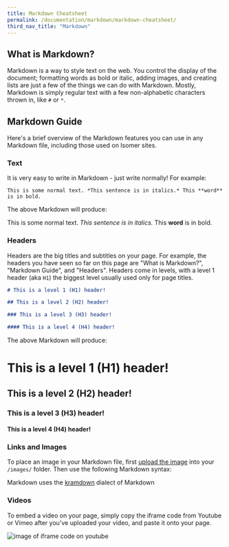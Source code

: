 ```yaml
---
title: Markdown Cheatsheet
permalink: /documentation/markdown/markdown-cheatsheet/
third_nav_title: "Markdown"
---
```


## What is Markdown?

Markdown is a way to style text on the web. You control the display of the document; formatting words as bold or italic, adding images, and creating lists are just a few of the things we can do with Markdown. Mostly, Markdown is simply regular text with a few non-alphabetic characters thrown in, like `#` or `*`.

## Markdown Guide

Here's a brief overview of the Markdown features you can use in any Markdown file, including those used on Isomer sites.

### Text

It is very easy to write in Markdown - just write normally! For example:

```
This is some normal text. *This sentence is in italics.* This **word** is in bold.
```

The above Markdown will produce:

This is some normal text. *This sentence is in italics.* This **word** is in bold.


### Headers

Headers are the big titles and subtitles on your page. For example, the headers you have seen so far on this page are "What is Markdown?", "Markdown Guide", and "Headers". Headers come in levels, with a level 1 header (aka `H1`) the biggest level usually used only for page titles.

```markdown
# This is a level 1 (H1) header!

## This is a level 2 (H2) header!

### This is a level 3 (H3) header!

#### This is a level 4 (H4) header!
```

The above Markdown will produce:

# This is a level 1 (H1) header!

## This is a level 2 (H2) header!

### This is a level 3 (H3) header!

#### This is a level 4 (H4) header!

### Links and Images

To place an image in your Markdown file, first [upload the image](/github-repository/uploading-a-file/) into your `/images/` folder. Then use the following Markdown syntax:

<!--```markdown
!
```-->

Markdown uses the [kramdown](https://kramdown.gettalong.org/index.html) dialect of Markdown


### Videos

To embed a video on your page, simply copy the iframe code from Youtube or Vimeo after you've uploaded your video, and paste it onto your page. 

![image of iframe code on youtube](/images/video.png)

